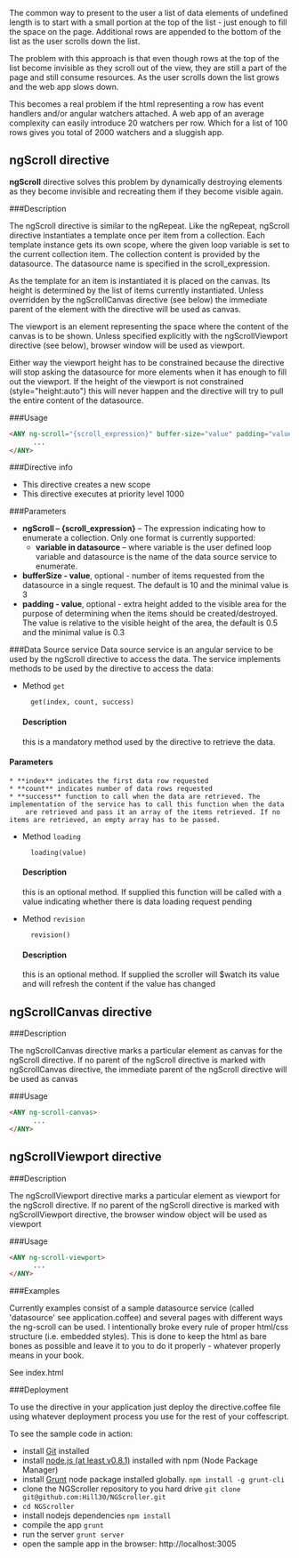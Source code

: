 The common way to present to the user a list of data elements of undefined length is to start with a small portion at the top of the
list - just enough to fill the space on the page. Additional rows are appended to the bottom of the list as the user scrolls down the list.

The problem with this approach is that even though rows at the top of the list become invisible as they scroll out of the view,
they are still a part of the page and still consume resources. As the user scrolls down the list grows and the web app slows down.

This becomes a real problem if the html representing a row has event handlers and/or angular watchers attached. A web app of an average
complexity can easily introduce 20 watchers per row. Which for a list of 100 rows gives you total of 2000 watchers and a sluggish app.

ngScroll directive
-------------------

**ngScroll** directive solves this problem by dynamically destroying elements as they become invisible and recreating
them if they become visible again.

###Description

The ngScroll directive is similar to the ngRepeat. Like the ngRepeat, ngScroll directive instantiates a template once per item from a collection.
Each template instance gets its own scope, where the given loop variable is set to the current collection item. The collection content is provided by
the datasource. The datasource name is specified in the scroll_expression.

As the template for an item is instantiated it is placed on the canvas. Its height is determined by the list of items currently instantiated.
Unless overridden by the ngScrollCanvas directive (see below) the immediate parent of the element with the directive will be used as canvas.

The viewport is an element representing the space where the content of the canvas is to be shown. Unless specified explicitly with the
ngScrollViewport directive (see below), browser window will be used as viewport.

Either way the viewport height has to be constrained because the directive will stop asking the datasource for more elements when it has enough
to fill out the viewport. If the height of the viewport is not constrained (style="height:auto") this will never happen and the directive will
try to pull the entire content of the datasource.

###Usage

```html
<ANY ng-scroll="{scroll_expression}" buffer-size="value" padding="value">
      ...
</ANY>
```

###Directive info
* This directive creates a new scope
* This directive executes at priority level 1000

###Parameters
* **ngScroll – {scroll_expression}** – The expression indicating how to enumerate a collection. Only one format is currently supported:
    * **variable in datasource** – where variable is the user defined loop variable and datasource is the name of the data source service to enumerate.
* **bufferSize - value**, optional - number of items requested from the datasource in a single request. The default is 10 and the minimal value is 3
* **padding - value**, optional - extra height added to the visible area for the purpose of determining when the items should be created/destroyed.
The value is relative to the visible height of the area, the default is 0.5 and the minimal value is 0.3

###Data Source service
Data source service is an angular service to be used by the ngScroll directive to access the data. The service implements methods to be used by
the directive to access the data:

* Method `get`

        get(index, count, success)

    #### Description
    this is a mandatory method used by the directive to retrieve the data.
#### Parameters
    * **index** indicates the first data row requested
    * **count** indicates number of data rows requested
    * **success** function to call when the data are retrieved. The implementation of the service has to call this function when the data
        are retrieved and pass it an array of the items retrieved. If no items are retrieved, an empty array has to be passed.

* Method `loading`

        loading(value)

    #### Description
    this is an optional method. If supplied this function will be called with a value indicating whether there is data loading request pending

* Method `revision`

        revision()

    #### Description
    this is an optional method. If supplied the scroller will $watch its value and will refresh the content if the value has changed

ngScrollCanvas directive
-------------------
###Description

The ngScrollCanvas directive marks a particular element as canvas for the ngScroll directive. If no parent of the ngScroll directive is
marked with ngScrollCanvas directive, the immediate parent of the ngScroll directive will be used as canvas

###Usage

```html
<ANY ng-scroll-canvas>
      ...
</ANY>
```

ngScrollViewport directive
-------------------
###Description

The ngScrollViewport directive marks a particular element as viewport for the ngScroll directive. If no parent of the ngScroll directive is
marked with ngScrollViewport directive, the browser window object will be used as viewport

###Usage

```html
<ANY ng-scroll-viewport>
      ...
</ANY>
```


###Examples

Currently examples consist of a sample datasource service (called 'datasource' see application.coffee) and several pages with different ways the ng-scroll can be used.
I intentionally broke every rule of proper html/css structure (i.e. embedded styles). This is done to keep the html as bare bones as possible and leave
it to you to do it properly - whatever properly means in your book.

See index.html

###Deployment

To use the directive in your application just deploy the directive.coffee file using whatever deployment process you use for the rest of your coffescript.

To see the sample code in action:
* install [Git](http://git-scm.com/) installed
* install [node.js (at least v0.8.1)](http://nodejs.org/) installed with npm (Node Package Manager)
* install [Grunt](https://github.com/gruntjs/grunt) node package installed globally.  `npm install -g grunt-cli`
* clone the NGScroller repository to you hard drive `git clone git@github.com:Hill30/NGScroller.git`
* `cd NGScroller`
* install nodejs dependencies `npm install`
* compile the app `grunt`
* run the server `grunt server`
* open the sample app in the browser: http://localhost:3005